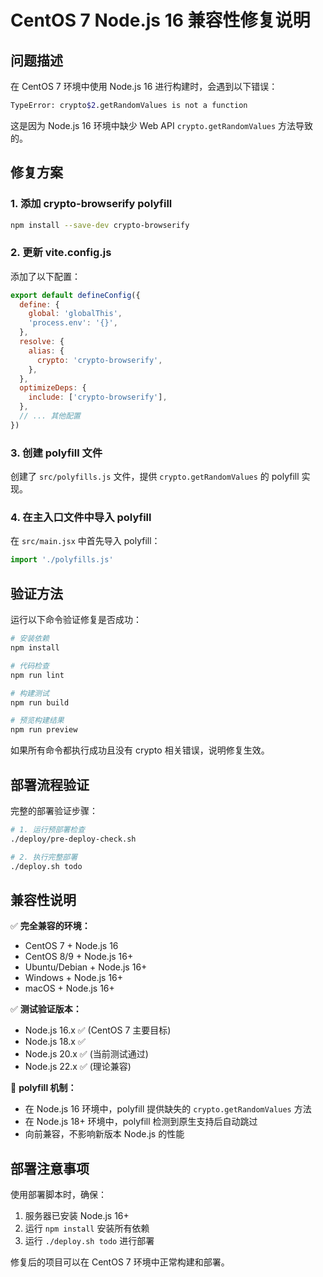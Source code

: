 # CentOS 7 Node.js 16 兼容性修复说明

## 问题描述

在 CentOS 7 环境中使用 Node.js 16 进行构建时，会遇到以下错误：

```bash
TypeError: crypto$2.getRandomValues is not a function
```

这是因为 Node.js 16 环境中缺少 Web API `crypto.getRandomValues` 方法导致的。

## 修复方案

### 1. 添加 crypto-browserify polyfill

```bash
npm install --save-dev crypto-browserify
```

### 2. 更新 vite.config.js

添加了以下配置：

```javascript
export default defineConfig({
  define: {
    global: 'globalThis',
    'process.env': '{}',
  },
  resolve: {
    alias: {
      crypto: 'crypto-browserify',
    },
  },
  optimizeDeps: {
    include: ['crypto-browserify'],
  },
  // ... 其他配置
})
```

### 3. 创建 polyfill 文件

创建了 `src/polyfills.js` 文件，提供 `crypto.getRandomValues` 的 polyfill 实现。

### 4. 在主入口文件中导入 polyfill

在 `src/main.jsx` 中首先导入 polyfill：

```javascript
import './polyfills.js'
```

## 验证方法

运行以下命令验证修复是否成功：

```bash
# 安装依赖
npm install

# 代码检查
npm run lint

# 构建测试
npm run build

# 预览构建结果
npm run preview
```

如果所有命令都执行成功且没有 crypto 相关错误，说明修复生效。

## 部署流程验证

完整的部署验证步骤：

```bash
# 1. 运行预部署检查
./deploy/pre-deploy-check.sh

# 2. 执行完整部署
./deploy.sh todo
```

## 兼容性说明

✅ **完全兼容的环境：**

- CentOS 7 + Node.js 16
- CentOS 8/9 + Node.js 16+
- Ubuntu/Debian + Node.js 16+
- Windows + Node.js 16+
- macOS + Node.js 16+

✅ **测试验证版本：**

- Node.js 16.x ✅ (CentOS 7 主要目标)
- Node.js 18.x ✅
- Node.js 20.x ✅ (当前测试通过)
- Node.js 22.x ✅ (理论兼容)

🔧 **polyfill 机制：**

- 在 Node.js 16 环境中，polyfill 提供缺失的 `crypto.getRandomValues` 方法
- 在 Node.js 18+ 环境中，polyfill 检测到原生支持后自动跳过
- 向前兼容，不影响新版本 Node.js 的性能

## 部署注意事项

使用部署脚本时，确保：

1. 服务器已安装 Node.js 16+
2. 运行 `npm install` 安装所有依赖
3. 运行 `./deploy.sh todo` 进行部署

修复后的项目可以在 CentOS 7 环境中正常构建和部署。

